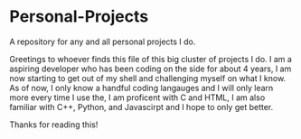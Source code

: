# Personal-Projects
A repository for any and all personal projects I do.

Greetings to whoever finds this file of this big cluster of projects I do. I am a aspiring developer who has been coding on the side for about 4 years, I am now starting to get out of my shell and challenging myself on what I know. As of now, I only know a handful coding langauges and I will only learn more every time I use the, I am proficent with C and HTML, I am also familiar with C++, Python, and Javascirpt and I hope to only get better. 

Thanks for reading this!
